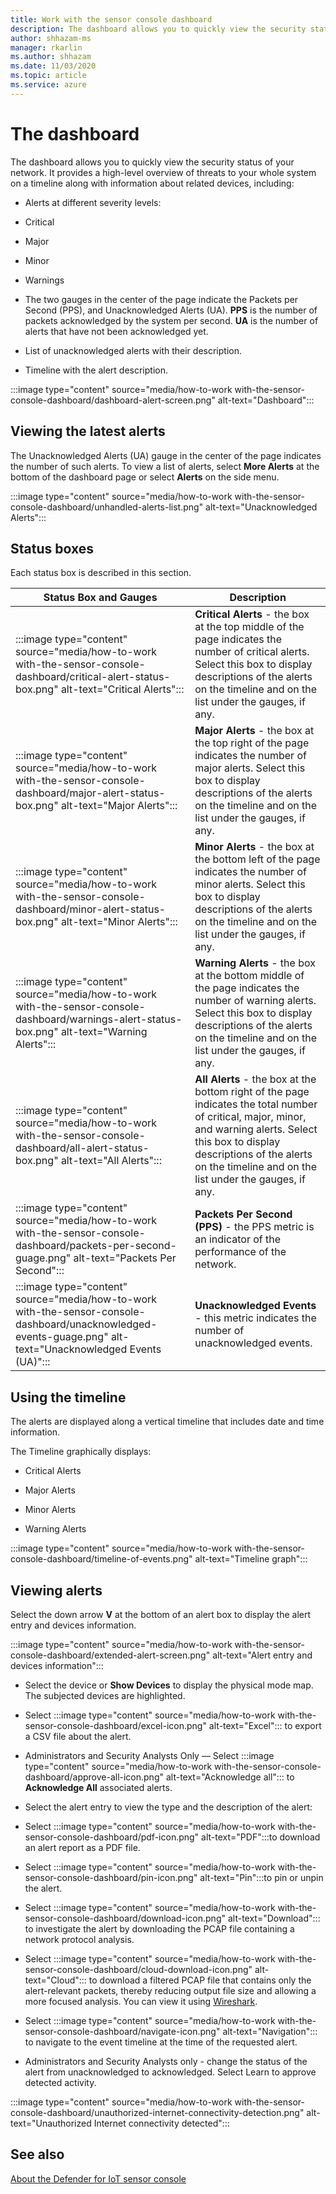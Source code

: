 ```yaml
---
title: Work with the sensor console dashboard
description: The dashboard allows you to quickly view the security status of your network. It provides a high-level overview of threats to your whole system on a timeline along with information about related devices.
author: shhazam-ms
manager: rkarlin
ms.author: shhazam
ms.date: 11/03/2020
ms.topic: article
ms.service: azure
---
```


# The dashboard

The dashboard allows you to quickly view the security status of your network. It provides a high-level overview of threats to your whole system on a timeline along with information about related devices, including:

- Alerts at different severity levels:

- Critical

- Major

- Minor

- Warnings

- The two gauges in the center of the page indicate the Packets per Second (PPS), and Unacknowledged Alerts (UA). **PPS** is the number of packets acknowledged by the system per second. **UA** is the number of alerts that have not been acknowledged yet.

- List of unacknowledged alerts with their description.

- Timeline with the alert description.

:::image type="content" source="media/how-to-work with-the-sensor-console-dashboard/dashboard-alert-screen.png" alt-text="Dashboard":::

## Viewing the latest alerts

The Unacknowledged Alerts (UA) gauge in the center of the page indicates the number of such alerts. To view a list of alerts, select **More Alerts** at the bottom of the dashboard page or select **Alerts** on the side menu.

:::image type="content" source="media/how-to-work with-the-sensor-console-dashboard/unhandled-alerts-list.png" alt-text="Unacknowledged Alerts":::

## Status boxes

Each status box is described in this section.

| Status Box and Gauges | Description |
| -------------- | -------------- |
| :::image type="content" source="media/how-to-work with-the-sensor-console-dashboard/critical-alert-status-box.png" alt-text="Critical Alerts"::: | **Critical Alerts** - the box at the top middle of the page indicates the number of critical alerts. Select this box to display descriptions of the alerts on the timeline and on the list under the gauges, if any.                              |
| :::image type="content" source="media/how-to-work with-the-sensor-console-dashboard/major-alert-status-box.png" alt-text="Major Alerts"::: | **Major Alerts** - the box at the top right of the page indicates the number of major alerts. Select this box to display descriptions of the alerts on the timeline and on the list under the gauges, if any.                                     |
| :::image type="content" source="media/how-to-work with-the-sensor-console-dashboard/minor-alert-status-box.png" alt-text="Minor Alerts"::: | **Minor Alerts** - the box at the bottom left of the page indicates the number of minor alerts. Select this box to display descriptions of the alerts on the timeline and on the list under the gauges, if any.                                   |
| :::image type="content" source="media/how-to-work with-the-sensor-console-dashboard/warnings-alert-status-box.png" alt-text="Warning Alerts"::: | **Warning Alerts** - the box at the bottom middle of the page indicates the number of warning alerts. Select this box to display descriptions of the alerts on the timeline and on the list under the gauges, if any.                             |
| :::image type="content" source="media/how-to-work with-the-sensor-console-dashboard/all-alert-status-box.png" alt-text="All Alerts"::: | **All Alerts** - the box at the bottom right of the page indicates the total number of critical, major, minor, and warning alerts. Select this box to display descriptions of the alerts on the timeline and on the list under the gauges, if any. |
| :::image type="content" source="media/how-to-work with-the-sensor-console-dashboard/packets-per-second-guage.png" alt-text="Packets Per Second"::: | **Packets Per Second (PPS)** - the PPS metric is an indicator of the performance of the network. |
| :::image type="content" source="media/how-to-work with-the-sensor-console-dashboard/unacknowledged-events-guage.png" alt-text="Unacknowledged Events (UA)"::: | **Unacknowledged Events** - this metric indicates the number of unacknowledged events.

## Using the timeline

The alerts are displayed along a vertical timeline that includes date and time information.

The Timeline graphically displays:

- Critical Alerts

- Major Alerts

- Minor Alerts

- Warning Alerts

:::image type="content" source="media/how-to-work with-the-sensor-console-dashboard/timeline-of-events.png" alt-text="Timeline graph":::

## Viewing alerts

Select the down arrow **V** at the bottom of an alert box to display the alert entry and devices information.

:::image type="content" source="media/how-to-work with-the-sensor-console-dashboard/extended-alert-screen.png" alt-text="Alert entry and devices information":::

- Select the device or **Show Devices** to display the physical mode map. The subjected devices are highlighted.

- Select :::image type="content" source="media/how-to-work with-the-sensor-console-dashboard/excel-icon.png" alt-text="Excel"::: to export a CSV file about the alert.

- Administrators and Security Analysts Only — Select :::image type="content" source="media/how-to-work with-the-sensor-console-dashboard/approve-all-icon.png" alt-text="Acknowledge all"::: to **Acknowledge All** associated alerts.

- Select the alert entry to view the type and the description of the alert:

- Select :::image type="content" source="media/how-to-work with-the-sensor-console-dashboard/pdf-icon.png" alt-text="PDF":::to download an alert report as a PDF file.

- Select :::image type="content" source="media/how-to-work with-the-sensor-console-dashboard/pin-icon.png" alt-text="Pin":::to pin or unpin the alert.

- Select :::image type="content" source="media/how-to-work with-the-sensor-console-dashboard/download-icon.png" alt-text="Download"::: to investigate the alert by downloading the PCAP file containing a network protocol analysis.

- Select :::image type="content" source="media/how-to-work with-the-sensor-console-dashboard/cloud-download-icon.png" alt-text="Cloud"::: to download a filtered PCAP file that contains only the alert-relevant packets, thereby reducing output file size and allowing a more focused analysis. You can view it using [Wireshark](https://www.wireshark.org/).

- Select :::image type="content" source="media/how-to-work with-the-sensor-console-dashboard/navigate-icon.png" alt-text="Navigation"::: to navigate to the event timeline at the time of the requested alert.

- Administrators and Security Analysts only - change the status of the alert from unacknowledged to acknowledged. Select Learn to approve detected activity.

:::image type="content" source="media/how-to-work with-the-sensor-console-dashboard/unauthorized-internet-connectivity-detection.png" alt-text="Unauthorized Internet connectivity detected":::

## See also

[About the Defender for IoT sensor console](concept-sensor-console-overview.md)

